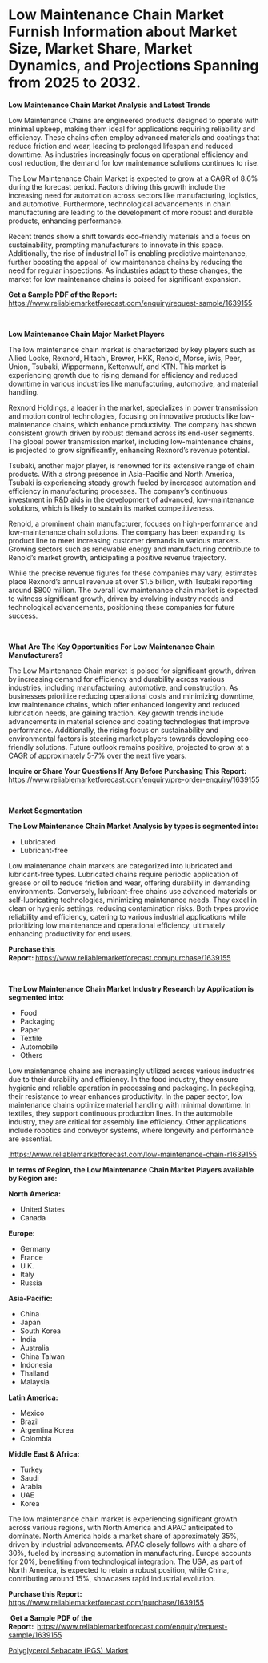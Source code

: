 <p><h1>Low Maintenance Chain Market Furnish Information about Market Size, Market Share, Market Dynamics, and Projections Spanning from 2025 to 2032.</h1></p><p><strong>Low Maintenance Chain Market Analysis and Latest Trends</strong></p>
<p><p>Low Maintenance Chains are engineered products designed to operate with minimal upkeep, making them ideal for applications requiring reliability and efficiency. These chains often employ advanced materials and coatings that reduce friction and wear, leading to prolonged lifespan and reduced downtime. As industries increasingly focus on operational efficiency and cost reduction, the demand for low maintenance solutions continues to rise.</p><p>The Low Maintenance Chain Market is expected to grow at a CAGR of 8.6% during the forecast period. Factors driving this growth include the increasing need for automation across sectors like manufacturing, logistics, and automotive. Furthermore, technological advancements in chain manufacturing are leading to the development of more robust and durable products, enhancing performance. </p><p>Recent trends show a shift towards eco-friendly materials and a focus on sustainability, prompting manufacturers to innovate in this space. Additionally, the rise of industrial IoT is enabling predictive maintenance, further boosting the appeal of low maintenance chains by reducing the need for regular inspections. As industries adapt to these changes, the market for low maintenance chains is poised for significant expansion.</p></p>
<p><strong>Get a Sample PDF of the Report:&nbsp;</strong> <a href="https://www.reliablemarketforecast.com/enquiry/request-sample/1639155?utm_campaign=3182&utm_medium=2&utm_source=Github&utm_content=ia&utm_term=23032025&utm_id=low-maintenance-chain">https://www.reliablemarketforecast.com/enquiry/request-sample/1639155</a></p>
<p>&nbsp;</p>
<p><strong>Low Maintenance Chain Major Market Players</strong></p>
<p><p>The low maintenance chain market is characterized by key players such as Allied Locke, Rexnord, Hitachi, Brewer, HKK, Renold, Morse, iwis, Peer, Union, Tsubaki, Wippermann, Kettenwulf, and KTN. This market is experiencing growth due to rising demand for efficiency and reduced downtime in various industries like manufacturing, automotive, and material handling.</p><p>Rexnord Holdings, a leader in the market, specializes in power transmission and motion control technologies, focusing on innovative products like low-maintenance chains, which enhance productivity. The company has shown consistent growth driven by robust demand across its end-user segments. The global power transmission market, including low-maintenance chains, is projected to grow significantly, enhancing Rexnord’s revenue potential.</p><p>Tsubaki, another major player, is renowned for its extensive range of chain products. With a strong presence in Asia-Pacific and North America, Tsubaki is experiencing steady growth fueled by increased automation and efficiency in manufacturing processes. The company’s continuous investment in R&D aids in the development of advanced, low-maintenance solutions, which is likely to sustain its market competitiveness.</p><p>Renold, a prominent chain manufacturer, focuses on high-performance and low-maintenance chain solutions. The company has been expanding its product line to meet increasing customer demands in various markets. Growing sectors such as renewable energy and manufacturing contribute to Renold’s market growth, anticipating a positive revenue trajectory.</p><p>While the precise revenue figures for these companies may vary, estimates place Rexnord’s annual revenue at over $1.5 billion, with Tsubaki reporting around $800 million. The overall low maintenance chain market is expected to witness significant growth, driven by evolving industry needs and technological advancements, positioning these companies for future success.</p></p>
<p>&nbsp;</p>
<p><strong>What Are The Key Opportunities For Low Maintenance Chain Manufacturers?</strong></p>
<p><p>The Low Maintenance Chain market is poised for significant growth, driven by increasing demand for efficiency and durability across various industries, including manufacturing, automotive, and construction. As businesses prioritize reducing operational costs and minimizing downtime, low maintenance chains, which offer enhanced longevity and reduced lubrication needs, are gaining traction. Key growth trends include advancements in material science and coating technologies that improve performance. Additionally, the rising focus on sustainability and environmental factors is steering market players towards developing eco-friendly solutions. Future outlook remains positive, projected to grow at a CAGR of approximately 5-7% over the next five years.</p></p>
<p><strong>Inquire or Share Your Questions If Any Before Purchasing This Report:</strong> <a href="https://www.reliablemarketforecast.com/enquiry/pre-order-enquiry/1639155?utm_campaign=3182&utm_medium=2&utm_source=Github&utm_content=ia&utm_term=23032025&utm_id=low-maintenance-chain">https://www.reliablemarketforecast.com/enquiry/pre-order-enquiry/1639155</a></p>
<p>&nbsp;</p>
<p><strong>Market Segmentation</strong></p>
<p><strong>The Low Maintenance Chain Market Analysis by types is segmented into:</strong></p>
<p><ul><li>Lubricated</li><li>Lubricant-free</li></ul></p>
<p><p>Low maintenance chain markets are categorized into lubricated and lubricant-free types. Lubricated chains require periodic application of grease or oil to reduce friction and wear, offering durability in demanding environments. Conversely, lubricant-free chains use advanced materials or self-lubricating technologies, minimizing maintenance needs. They excel in clean or hygienic settings, reducing contamination risks. Both types provide reliability and efficiency, catering to various industrial applications while prioritizing low maintenance and operational efficiency, ultimately enhancing productivity for end users.</p></p>
<p><strong>Purchase this Report:&nbsp;</strong><a href="https://www.reliablemarketforecast.com/purchase/1639155?utm_campaign=3182&utm_medium=2&utm_source=Github&utm_content=ia&utm_term=23032025&utm_id=low-maintenance-chain">https://www.reliablemarketforecast.com/purchase/1639155</a></p>
<p>&nbsp;</p>
<p><strong>The Low Maintenance Chain Market Industry Research by Application is segmented into:</strong></p>
<p><ul><li>Food</li><li>Packaging</li><li>Paper</li><li>Textile</li><li>Automobile</li><li>Others</li></ul></p>
<p><p>Low maintenance chains are increasingly utilized across various industries due to their durability and efficiency. In the food industry, they ensure hygienic and reliable operation in processing and packaging. In packaging, their resistance to wear enhances productivity. In the paper sector, low maintenance chains optimize material handling with minimal downtime. In textiles, they support continuous production lines. In the automobile industry, they are critical for assembly line efficiency. Other applications include robotics and conveyor systems, where longevity and performance are essential.</p></p>
<p><a href="https://www.reliablemarketforecast.com/low-maintenance-chain-r1639155?utm_campaign=3182&utm_medium=2&utm_source=Github&utm_content=ia&utm_term=23032025&utm_id=low-maintenance-chain">&nbsp;https://www.reliablemarketforecast.com/low-maintenance-chain-r1639155</a></p>
<p><strong>In terms of Region, the Low Maintenance Chain Market Players available by Region are:</strong></p>
<p>
    <p> <strong> North America: </strong>
        <ul>
            <li>United States</li>
            <li>Canada</li>
        </ul>
        </p> 
    <p> <strong> Europe: </strong>
        <ul>
            <li>Germany</li>
            <li>France</li>
            <li>U.K.</li>
            <li>Italy</li>
            <li>Russia</li>
        </ul>
        </p> 
    <p> <strong> Asia-Pacific: </strong>
        <ul>
            <li>China</li>
            <li>Japan</li>
            <li>South Korea</li>
            <li>India</li>
            <li>Australia</li>
            <li>China Taiwan</li>
            <li>Indonesia</li>
            <li>Thailand</li>
            <li>Malaysia</li>
        </ul>
        </p> 
    <p> <strong> Latin America: </strong>
        <ul>
            <li>Mexico</li>
            <li>Brazil</li>
            <li>Argentina Korea</li>
            <li>Colombia</li>
        </ul>
        </p> 
    <p> <strong> Middle East & Africa: </strong>
        <ul>
            <li>Turkey</li>
            <li>Saudi</li>
            <li>Arabia</li>
            <li>UAE</li>
            <li>Korea</li>
        </ul>
    </p>
    </p>
<p><p>The low maintenance chain market is experiencing significant growth across various regions, with North America and APAC anticipated to dominate. North America holds a market share of approximately 35%, driven by industrial advancements. APAC closely follows with a share of 30%, fueled by increasing automation in manufacturing. Europe accounts for 20%, benefiting from technological integration. The USA, as part of North America, is expected to retain a robust position, while China, contributing around 15%, showcases rapid industrial evolution.</p></p>
<p><strong>Purchase this Report: </strong><a href="https://www.reliablemarketforecast.com/purchase/1639155?utm_campaign=3182&utm_medium=2&utm_source=Github&utm_content=ia&utm_term=23032025&utm_id=low-maintenance-chain">https://www.reliablemarketforecast.com/purchase/1639155</a></p>
<p>&nbsp;<strong>Get a Sample PDF of the Report:&nbsp;&nbsp;</strong><a href="https://www.reliablemarketforecast.com/enquiry/request-sample/1639155?utm_campaign=3182&utm_medium=2&utm_source=Github&utm_content=ia&utm_term=23032025&utm_id=low-maintenance-chain">https://www.reliablemarketforecast.com/enquiry/request-sample/1639155</a></p>
<p><strong></strong></p>
<p><p><a href="https://github.com/shrebasokib/Market-Research-Report-List-1/blob/main/polyglycerol-sebacate-pgs-market.md?utm_campaign=3182&utm_medium=2&utm_source=Github&utm_content=ia&utm_term=23032025&utm_id=low-maintenance-chain">Polyglycerol Sebacate (PGS) Market</a></p></p>